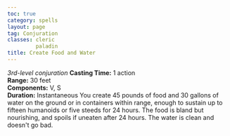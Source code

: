 ```yaml
---
toc: true
category: spells
layout: page
tag: Conjuration
classes: cleric
         paladin
title: Create Food and Water 
---
```

_3rd-level conjuration_ 
**Casting Time:** 1 action    
**Range:** 30 feet    
**Components:** V, S    
**Duration:** Instantaneous 
You create 45 pounds of food and 30 gallons of water on the ground or in containers within range, enough to sustain up to fifteen humanoids or five steeds for 24 hours. The food is bland but nourishing, and spoils if uneaten after 24 hours. The water is clean and doesn't go bad. 